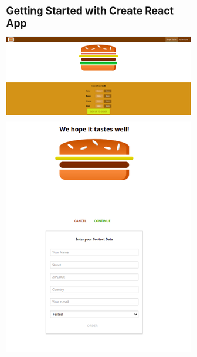 # Getting Started with Create React App

![alt text](https://github.com/umerjaved178/React-Burger/blob/master/public/Screenshot%20from%202021-05-17%2022-25-50.png?raw=true)

![alt text](https://github.com/umerjaved178/React-Burger/blob/master/public/Screenshot%20from%202021-05-17%2022-27-13.png?raw=true)
